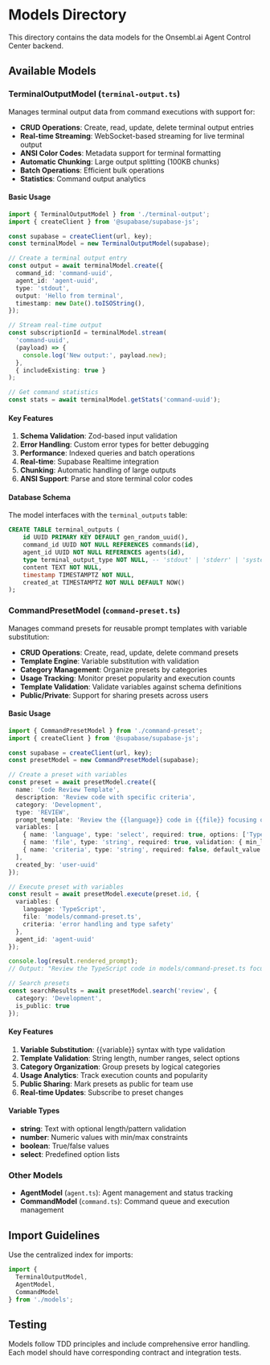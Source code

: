 # Models Directory

This directory contains the data models for the Onsembl.ai Agent Control Center backend.

## Available Models

### TerminalOutputModel (`terminal-output.ts`)

Manages terminal output data from command executions with support for:

- **CRUD Operations**: Create, read, update, delete terminal output entries
- **Real-time Streaming**: WebSocket-based streaming for live terminal output
- **ANSI Color Codes**: Metadata support for terminal formatting
- **Automatic Chunking**: Large output splitting (100KB chunks)
- **Batch Operations**: Efficient bulk operations
- **Statistics**: Command output analytics

#### Basic Usage

```typescript
import { TerminalOutputModel } from './terminal-output';
import { createClient } from '@supabase/supabase-js';

const supabase = createClient(url, key);
const terminalModel = new TerminalOutputModel(supabase);

// Create a terminal output entry
const output = await terminalModel.create({
  command_id: 'command-uuid',
  agent_id: 'agent-uuid',
  type: 'stdout',
  output: 'Hello from terminal',
  timestamp: new Date().toISOString(),
});

// Stream real-time output
const subscriptionId = terminalModel.stream(
  'command-uuid',
  (payload) => {
    console.log('New output:', payload.new);
  },
  { includeExisting: true }
);

// Get command statistics
const stats = await terminalModel.getStats('command-uuid');
```

#### Key Features

1. **Schema Validation**: Zod-based input validation
2. **Error Handling**: Custom error types for better debugging
3. **Performance**: Indexed queries and batch operations
4. **Real-time**: Supabase Realtime integration
5. **Chunking**: Automatic handling of large outputs
6. **ANSI Support**: Parse and store terminal color codes

#### Database Schema

The model interfaces with the `terminal_outputs` table:

```sql
CREATE TABLE terminal_outputs (
    id UUID PRIMARY KEY DEFAULT gen_random_uuid(),
    command_id UUID NOT NULL REFERENCES commands(id),
    agent_id UUID NOT NULL REFERENCES agents(id),
    type terminal_output_type NOT NULL, -- 'stdout' | 'stderr' | 'system'
    content TEXT NOT NULL,
    timestamp TIMESTAMPTZ NOT NULL,
    created_at TIMESTAMPTZ NOT NULL DEFAULT NOW()
);
```

### CommandPresetModel (`command-preset.ts`)

Manages command presets for reusable prompt templates with variable substitution:

- **CRUD Operations**: Create, read, update, delete command presets
- **Template Engine**: Variable substitution with validation
- **Category Management**: Organize presets by categories
- **Usage Tracking**: Monitor preset popularity and execution counts
- **Template Validation**: Validate variables against schema definitions
- **Public/Private**: Support for sharing presets across users

#### Basic Usage

```typescript
import { CommandPresetModel } from './command-preset';
import { createClient } from '@supabase/supabase-js';

const supabase = createClient(url, key);
const presetModel = new CommandPresetModel(supabase);

// Create a preset with variables
const preset = await presetModel.create({
  name: 'Code Review Template',
  description: 'Review code with specific criteria',
  category: 'Development',
  type: 'REVIEW',
  prompt_template: 'Review the {{language}} code in {{file}} focusing on {{criteria}}',
  variables: [
    { name: 'language', type: 'select', required: true, options: ['TypeScript', 'Python', 'JavaScript'] },
    { name: 'file', type: 'string', required: true, validation: { min_length: 1 } },
    { name: 'criteria', type: 'string', required: false, default_value: 'performance and security' }
  ],
  created_by: 'user-uuid'
});

// Execute preset with variables
const result = await presetModel.execute(preset.id, {
  variables: {
    language: 'TypeScript',
    file: 'models/command-preset.ts',
    criteria: 'error handling and type safety'
  },
  agent_id: 'agent-uuid'
});

console.log(result.rendered_prompt);
// Output: "Review the TypeScript code in models/command-preset.ts focusing on error handling and type safety"

// Search presets
const searchResults = await presetModel.search('review', {
  category: 'Development',
  is_public: true
});
```

#### Key Features

1. **Variable Substitution**: {{variable}} syntax with type validation
2. **Template Validation**: String length, number ranges, select options
3. **Category Organization**: Group presets by logical categories
4. **Usage Analytics**: Track execution counts and popularity
5. **Public Sharing**: Mark presets as public for team use
6. **Real-time Updates**: Subscribe to preset changes

#### Variable Types

- **string**: Text with optional length/pattern validation
- **number**: Numeric values with min/max constraints
- **boolean**: True/false values
- **select**: Predefined option lists

### Other Models

- **AgentModel** (`agent.ts`): Agent management and status tracking
- **CommandModel** (`command.ts`): Command queue and execution management

## Import Guidelines

Use the centralized index for imports:

```typescript
import {
  TerminalOutputModel,
  AgentModel,
  CommandModel
} from './models';
```

## Testing

Models follow TDD principles and include comprehensive error handling. Each model should have corresponding contract and integration tests.